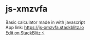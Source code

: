 # js-xmzvfa
Basic calculator made in with javascript <br>
App link: https://js-xmzvfa.stackblitz.io <br>
[Edit on StackBlitz ⚡️](https://stackblitz.com/edit/js-xmzvfa)
